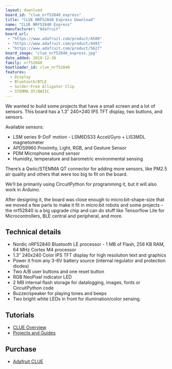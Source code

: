 ```yaml
---
layout: download
board_id: "clue_nrf52840_express"
title: "CLUE NRF52840 Express Download"
name: "CLUE NRF52840 Express"
manufacturer: "Adafruit"
board_url:
 - "https://www.adafruit.com/product/4500"
 - "https://www.adafruit.com/product/4491"
 - "https://www.adafruit.com/product/5627"
board_image: "clue_nrf52840_express.jpg"
date_added: 2019-12-30
family: nrf52840
bootloader_id: clue_nrf52840
features:
  - Display
  - Bluetooth/BTLE
  - Solder-Free Alligator Clip
  - STEMMA QT/QWIIC
---
```

We wanted to build some projects that have a small screen and a lot of sensors. This board has a 1.3″ 240×240 IPS TFT display, two buttons, and sensors.

Available sensors:

* LSM series 9-DoF motion - LSM6DS33 Accel/Gyro + LIS3MDL magnetometer
* APDS9960 Proximity, Light, RGB, and Gesture Sensor
* PDM Microphone sound sensor
* Humidity, temperature and barometric environmental sensing

There’s a Qwiic/STEMMA QT connector for adding more sensors, like PM2.5 air quality and others that were too big to fit on the board.

We’ll be primarily using CircuitPython for programming it, but it will also work in Arduino.

After designing it, the board was close enough to micro:bit-shape-size that we moved a few parts to make it fit in micro:bit robots and some projects – the nrf52840 is a big upgrade chip and can do stuff like Tensorflow Lite for Microcontrollers, BLE central and peripheral, and more.

## Technical details

* Nordic nRF52840 Bluetooth LE processor - 1 MB of Flash, 256 KB RAM, 64 MHz Cortex M4 processor
* 1.3″ 240x240 Color IPS TFT display for high resolution text and graphics
* Power it from any 3-6V battery source (internal regulator and protection diodes)
* Two A/B user buttons and one reset button
* RGB NeoPixel indicator LED
* 2 MB internal flash storage for datalogging, images, fonts or CircuitPython code
* Buzzer/speaker for playing tones and beeps
* Two bright white LEDs in front for illumination/color sensing.

## Tutorials

* [CLUE Overview](https://learn.adafruit.com/adafruit-clue)
* [Projects and Guides](https://learn.adafruit.com/products/4500/guides)

## Purchase

* [Adafruit CLUE](https://www.adafruit.com/product/4500)
